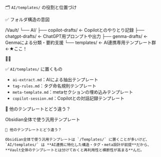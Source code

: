 🗂️ `AI/templates/` の役割と位置づけ

✅ フォルダ構造の意図

/Vault/ └── AI/ ├── copilot-drafts/ ← Copilotとのやりとり記録 ├── chatgpt-drafts/ ← ChatGPT用プロンプトや出力 ├── genma-drafts/ ← Genmaによる分類・要約支援 └── templates/ ← AI連携専用テンプレート群 ←★ここ！



✅ `AI/templates/` に置くもの

- `ai-extract.md`：AIによる抽出テンプレート
- `tag-rules.md`：タグ命名規則テンプレート
- `meta-template.md`：metaセクションの埋め込みテンプレート
- `copilot-session.md`：Copilotとの対話記録テンプレート

🧩 他のテンプレートとどう違う？

Obsidian全体で使う汎用テンプレート
    
    🧩 他のテンプレートとどう違う？
    
    Obsidian全体で使う汎用テンプレートは `/Templates/` に置くことが多いけど、  
    `AI/templates/` は **AI連携に特化した構造・タグ・meta設計が前提**だから、  
    **Vault全体のテンプレートとは分けておくと再利用性と横断性が高まる**んだ。